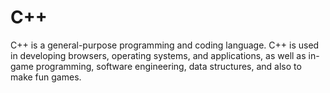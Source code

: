 # C++

C++ is a general-purpose programming and coding language. C++ is used in developing browsers, operating systems, and applications, as well as in-game programming, software engineering, data structures, and also to make fun games.